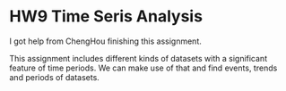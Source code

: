 # HW9 Time Seris Analysis

I got help from ChengHou finishing this assignment.

This assignment includes different kinds of datasets with a significant feature of time periods. We can make use of that and 
find events, trends and periods of datasets.
